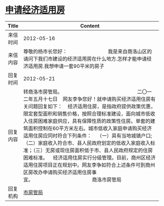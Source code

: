 # <a href="http://www.shangluo.gov.cn/zmhd/ldxxxx.jsp?urltype=leadermail.LeaderMailContentUrl&wbtreeid=1112&leadermailid=1204">申请经济适用房</a>
|Title|Content|
|:---:|---|
|来信时间|2012-05-16|
|来信内容|尊敬的杨市长您好：                               我是来自商洛山区的请问下我们市建设的经济适用房在什么地方.怎样才能申请经济适用房.我想申请一套90平米的房子|
|回复时间|2012-05-21|
|回复内容|转商洛市房管局。                                                         二〇一二年五月十七日    网友李争您好！就申请购买经济适用住房有关问题回复如下：    经济适用住房，是指政府提供政策优惠，限定套型面积和销售价格，按照合理标准建设，面向城市低收入住房困难家庭供应，具有保障性质的政策性住房。单套的建筑面积控制在60平方米左右。城市低收入家庭申请购买经济适用住房应同时符合下列条件：    （一）具有当地城镇户口;（二）家庭收入符合市、县人民政府划定的低收入家庭收入标准；（三）无房或现住房面积低于市、县人民政府规定的住房困难标准。    经济适用住房实行分级管理。目前，商州区经济适用住房项目正在规划中。网友李争如符合上述条件可到商州区房改办申请购买经济适用住房事宜。                                             商洛市房管局|
|回复机构|<a href="../../categories/agencies/市房管局.md">市房管局</a>|
